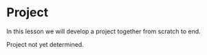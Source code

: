 # Project

In this lesson we will develop a project together from scratch to end.

Project not yet determined.
